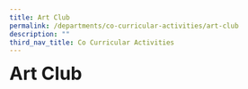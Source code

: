 ```yaml
---
title: Art Club
permalink: /departments/co-curricular-activities/art-club
description: ""
third_nav_title: Co Curricular Activities
---
```

**<font size=6>Art Club</font>**
